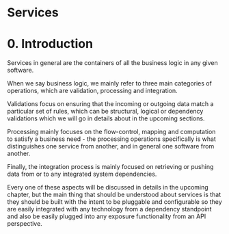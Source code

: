 # Services

# 0. Introduction
Services in general are the containers of all the business logic in any given software.

When we say business logic, we mainly refer to three main categories of operations, which are validation, processing and integration.

Validations focus on ensuring that the incoming or outgoing data match a particular set of rules, which can be structural, logical or dependency validations which we will go in details about in the upcoming sections.

Processing mainly focuses on the flow-control, mapping and computation to satisfy a business need - the processing operations specifically is what distinguishes one service from another, and in general one software from another.

Finally, the integration process is mainly focused on retrieving or pushing data from or to any integrated system dependencies.

Every one of these aspects will be discussed in details in the upcoming chapter, but the main thing that should be understood about services is that they should be built with the intent to be pluggable and configurable so they are easily integrated with any technology from a dependency standpoint and also be easily plugged into any exposure functionality from an API perspective.